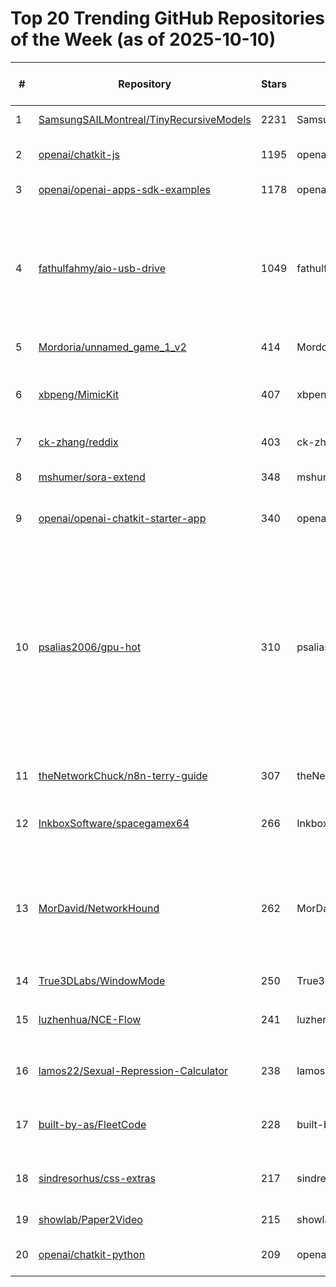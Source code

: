 # Top 20 Trending GitHub Repositories of the Week (as of 2025-10-10)

| # | Repository | Stars | Owner | Avatar | Description | Topics | URL | Created At | Updated At | Pushed At | Git URL | SSH URL | Clone URL | SVN URL | Homepage | Size | Language | Forks Count | Open Issues Count | Default Branch | License |
|---|------------|-------|-------|--------|-------------|--------|-----|------------|------------|-----------|---------|---------|-----------|---------|----------|------|----------|--------------|-------------------|----------------|---------|
| 1 | [SamsungSAILMontreal/TinyRecursiveModels](https://github.com/SamsungSAILMontreal/TinyRecursiveModels) | 2231 | SamsungSAILMontreal | ![SamsungSAILMontreal's avatar](https://avatars.githubusercontent.com/u/127172610?v=4) | No description | No topics | [https://github.com/SamsungSAILMontreal/TinyRecursiveModels](https://github.com/SamsungSAILMontreal/TinyRecursiveModels) | 2025-10-07T13:24:28Z | 2025-10-10T03:47:16Z | 2025-10-08T19:46:47Z | git://github.com/SamsungSAILMontreal/TinyRecursiveModels.git | git@github.com:SamsungSAILMontreal/TinyRecursiveModels.git | https://github.com/SamsungSAILMontreal/TinyRecursiveModels.git | https://github.com/SamsungSAILMontreal/TinyRecursiveModels | No homepage | 1266 | Python | 259 | 5 | main | MIT License |
| 2 | [openai/chatkit-js](https://github.com/openai/chatkit-js) | 1195 | openai | ![openai's avatar](https://avatars.githubusercontent.com/u/14957082?v=4) | No description | No topics | [https://github.com/openai/chatkit-js](https://github.com/openai/chatkit-js) | 2025-10-04T21:00:32Z | 2025-10-10T03:31:05Z | 2025-10-09T22:31:56Z | git://github.com/openai/chatkit-js.git | org-14957082@github.com:openai/chatkit-js.git | https://github.com/openai/chatkit-js.git | https://github.com/openai/chatkit-js | https://openai.github.io/chatkit-js/ | 89 | TypeScript | 64 | 16 | main | Apache License 2.0 |
| 3 | [openai/openai-apps-sdk-examples](https://github.com/openai/openai-apps-sdk-examples) | 1178 | openai | ![openai's avatar](https://avatars.githubusercontent.com/u/14957082?v=4) | Example apps for the Apps SDK | No topics | [https://github.com/openai/openai-apps-sdk-examples](https://github.com/openai/openai-apps-sdk-examples) | 2025-10-06T05:28:01Z | 2025-10-10T03:45:39Z | 2025-10-08T18:45:49Z | git://github.com/openai/openai-apps-sdk-examples.git | org-14957082@github.com:openai/openai-apps-sdk-examples.git | https://github.com/openai/openai-apps-sdk-examples.git | https://github.com/openai/openai-apps-sdk-examples | No homepage | 121 | JavaScript | 140 | 22 | main | MIT License |
| 4 | [fathulfahmy/aio-usb-drive](https://github.com/fathulfahmy/aio-usb-drive) | 1049 | fathulfahmy | ![fathulfahmy's avatar](https://avatars.githubusercontent.com/u/100550389?v=4) | A curated collection of useful to have programs on a multiboot USB drive | all-in-one-tool, all-in-one-toolkit, iso, multiboot, multiboot-usb, multibootusb, usb, usb-drive, ventoy | [https://github.com/fathulfahmy/aio-usb-drive](https://github.com/fathulfahmy/aio-usb-drive) | 2025-10-06T15:02:22Z | 2025-10-10T03:41:50Z | 2025-10-09T17:40:01Z | git://github.com/fathulfahmy/aio-usb-drive.git | git@github.com:fathulfahmy/aio-usb-drive.git | https://github.com/fathulfahmy/aio-usb-drive.git | https://github.com/fathulfahmy/aio-usb-drive | No homepage | 44 | No language specified | 51 | 3 | master | MIT License |
| 5 | [Mordoria/unnamed_game_1_v2](https://github.com/Mordoria/unnamed_game_1_v2) | 414 | Mordoria | ![Mordoria's avatar](https://avatars.githubusercontent.com/u/220083714?v=4) | The Release of Mordoria | No topics | [https://github.com/Mordoria/unnamed_game_1_v2](https://github.com/Mordoria/unnamed_game_1_v2) | 2025-10-07T21:03:17Z | 2025-10-10T03:38:38Z | 2025-10-08T21:24:53Z | git://github.com/Mordoria/unnamed_game_1_v2.git | git@github.com:Mordoria/unnamed_game_1_v2.git | https://github.com/Mordoria/unnamed_game_1_v2.git | https://github.com/Mordoria/unnamed_game_1_v2 | No homepage | 54301 | Lua | 41 | 1 | master | Other |
| 6 | [xbpeng/MimicKit](https://github.com/xbpeng/MimicKit) | 407 | xbpeng | ![xbpeng's avatar](https://avatars.githubusercontent.com/u/2289212?v=4) | Suite of motion imitation algorithms for training motion controllers. | No topics | [https://github.com/xbpeng/MimicKit](https://github.com/xbpeng/MimicKit) | 2025-10-08T15:33:01Z | 2025-10-10T03:27:03Z | 2025-10-09T16:59:46Z | git://github.com/xbpeng/MimicKit.git | git@github.com:xbpeng/MimicKit.git | https://github.com/xbpeng/MimicKit.git | https://github.com/xbpeng/MimicKit | No homepage | 8692 | Python | 21 | 2 | main | BSD 3-Clause "New" or "Revised" License |
| 7 | [ck-zhang/reddix](https://github.com/ck-zhang/reddix) | 403 | ck-zhang | ![ck-zhang's avatar](https://avatars.githubusercontent.com/u/177653251?v=4) | Reddix - Reddit, refined for the terminal. | reddit, reddit-client | [https://github.com/ck-zhang/reddix](https://github.com/ck-zhang/reddix) | 2025-10-03T09:57:33Z | 2025-10-10T03:01:47Z | 2025-10-10T01:42:24Z | git://github.com/ck-zhang/reddix.git | git@github.com:ck-zhang/reddix.git | https://github.com/ck-zhang/reddix.git | https://github.com/ck-zhang/reddix | No homepage | 2292 | Rust | 2 | 8 | master | MIT License |
| 8 | [mshumer/sora-extend](https://github.com/mshumer/sora-extend) | 348 | mshumer | ![mshumer's avatar](https://avatars.githubusercontent.com/u/41550495?v=4) | Generate long Sora 2 videos that exceed OpenAI's native 12-second limit | No topics | [https://github.com/mshumer/sora-extend](https://github.com/mshumer/sora-extend) | 2025-10-07T16:14:47Z | 2025-10-10T02:26:29Z | 2025-10-08T23:19:09Z | git://github.com/mshumer/sora-extend.git | git@github.com:mshumer/sora-extend.git | https://github.com/mshumer/sora-extend.git | https://github.com/mshumer/sora-extend | No homepage | 24 | Jupyter Notebook | 67 | 2 | main | No license |
| 9 | [openai/openai-chatkit-starter-app](https://github.com/openai/openai-chatkit-starter-app) | 340 | openai | ![openai's avatar](https://avatars.githubusercontent.com/u/14957082?v=4) | Starter app to build with OpenAI ChatKit + Agent Builder | No topics | [https://github.com/openai/openai-chatkit-starter-app](https://github.com/openai/openai-chatkit-starter-app) | 2025-10-06T01:07:01Z | 2025-10-10T03:43:48Z | 2025-10-09T19:11:23Z | git://github.com/openai/openai-chatkit-starter-app.git | org-14957082@github.com:openai/openai-chatkit-starter-app.git | https://github.com/openai/openai-chatkit-starter-app.git | https://github.com/openai/openai-chatkit-starter-app | No homepage | 21 | TypeScript | 145 | 7 | main | MIT License |
| 10 | [psalias2006/gpu-hot](https://github.com/psalias2006/gpu-hot) | 310 | psalias2006 | ![psalias2006's avatar](https://avatars.githubusercontent.com/u/20187553?v=4) | 🔥 Real-time NVIDIA GPU dashboard | charts, cuda, dashboard, docker, flask, gpu, gpu-monitoring, nvidia, nvidia-docker, nvidia-gpu, nvidia-smi, python, real-time, real-time-monitoring, socker-io, system-monitoring | [https://github.com/psalias2006/gpu-hot](https://github.com/psalias2006/gpu-hot) | 2025-10-05T11:48:17Z | 2025-10-10T03:46:29Z | 2025-10-10T00:38:27Z | git://github.com/psalias2006/gpu-hot.git | git@github.com:psalias2006/gpu-hot.git | https://github.com/psalias2006/gpu-hot.git | https://github.com/psalias2006/gpu-hot | No homepage | 71089 | JavaScript | 18 | 3 | main | MIT License |
| 11 | [theNetworkChuck/n8n-terry-guide](https://github.com/theNetworkChuck/n8n-terry-guide) | 307 | theNetworkChuck | ![theNetworkChuck's avatar](https://avatars.githubusercontent.com/u/47433490?v=4) | No description | No topics | [https://github.com/theNetworkChuck/n8n-terry-guide](https://github.com/theNetworkChuck/n8n-terry-guide) | 2025-10-03T14:32:25Z | 2025-10-10T03:07:23Z | 2025-10-03T14:35:13Z | git://github.com/theNetworkChuck/n8n-terry-guide.git | git@github.com:theNetworkChuck/n8n-terry-guide.git | https://github.com/theNetworkChuck/n8n-terry-guide.git | https://github.com/theNetworkChuck/n8n-terry-guide | No homepage | 8 | No language specified | 70 | 0 | main | No license |
| 12 | [InkboxSoftware/spacegamex64](https://github.com/InkboxSoftware/spacegamex64) | 266 | InkboxSoftware | ![InkboxSoftware's avatar](https://avatars.githubusercontent.com/u/31674120?v=4) | Recreation of a classic arcade game remade as a UEFI application for the x86_64 platform.  | No topics | [https://github.com/InkboxSoftware/spacegamex64](https://github.com/InkboxSoftware/spacegamex64) | 2025-10-03T11:08:09Z | 2025-10-10T02:43:53Z | 2025-10-03T11:36:13Z | git://github.com/InkboxSoftware/spacegamex64.git | git@github.com:InkboxSoftware/spacegamex64.git | https://github.com/InkboxSoftware/spacegamex64.git | https://github.com/InkboxSoftware/spacegamex64 | No homepage | 377 | Assembly | 21 | 4 | main | No license |
| 13 | [MorDavid/NetworkHound](https://github.com/MorDavid/NetworkHound) | 262 | MorDavid | ![MorDavid's avatar](https://avatars.githubusercontent.com/u/24622066?v=4) | Advanced Active Directory network topology analyzer with SMB validation, multiple authentication methods (password/NTLM/Kerberos), and comprehensive network discovery. Export results as BloodHound‑compatible OpenGraph JSON. | No topics | [https://github.com/MorDavid/NetworkHound](https://github.com/MorDavid/NetworkHound) | 2025-10-04T05:55:25Z | 2025-10-09T22:55:48Z | 2025-10-09T06:19:51Z | git://github.com/MorDavid/NetworkHound.git | git@github.com:MorDavid/NetworkHound.git | https://github.com/MorDavid/NetworkHound.git | https://github.com/MorDavid/NetworkHound | No homepage | 939 | Python | 26 | 0 | main | No license |
| 14 | [True3DLabs/WindowMode](https://github.com/True3DLabs/WindowMode) | 250 | True3DLabs | ![True3DLabs's avatar](https://avatars.githubusercontent.com/u/235925466?v=4) | Turn your screen into a Window into a virtual world | No topics | [https://github.com/True3DLabs/WindowMode](https://github.com/True3DLabs/WindowMode) | 2025-10-03T18:36:51Z | 2025-10-09T13:24:05Z | 2025-10-07T18:05:56Z | git://github.com/True3DLabs/WindowMode.git | git@github.com:True3DLabs/WindowMode.git | https://github.com/True3DLabs/WindowMode.git | https://github.com/True3DLabs/WindowMode | https://lab.true3d.com/targets | 1311 | TypeScript | 20 | 1 | main | MIT License |
| 15 | [luzhenhua/NCE-Flow](https://github.com/luzhenhua/NCE-Flow) | 241 | luzhenhua | ![luzhenhua's avatar](https://avatars.githubusercontent.com/u/128296338?v=4) | 新概念英语在线点读，点句即读、连续播放，支持 EN / EN+CN / CN。 | No topics | [https://github.com/luzhenhua/NCE-Flow](https://github.com/luzhenhua/NCE-Flow) | 2025-10-07T06:14:22Z | 2025-10-10T03:29:11Z | 2025-10-09T15:29:45Z | git://github.com/luzhenhua/NCE-Flow.git | git@github.com:luzhenhua/NCE-Flow.git | https://github.com/luzhenhua/NCE-Flow.git | https://github.com/luzhenhua/NCE-Flow | https://nce.luzhenhua.cn | 597488 | JavaScript | 73 | 0 | main | MIT License |
| 16 | [lamos22/Sexual-Repression-Calculator](https://github.com/lamos22/Sexual-Repression-Calculator) | 238 | lamos22 | ![lamos22's avatar](https://avatars.githubusercontent.com/u/232569112?v=4) | Sexual-Repression-Calculator | sexual-repression-index-calculator | [https://github.com/lamos22/Sexual-Repression-Calculator](https://github.com/lamos22/Sexual-Repression-Calculator) | 2025-10-03T03:31:51Z | 2025-10-10T03:39:35Z | 2025-10-08T03:15:38Z | git://github.com/lamos22/Sexual-Repression-Calculator.git | git@github.com:lamos22/Sexual-Repression-Calculator.git | https://github.com/lamos22/Sexual-Repression-Calculator.git | https://github.com/lamos22/Sexual-Repression-Calculator | No homepage | 183 | TypeScript | 115 | 3 | main | Other |
| 17 | [built-by-as/FleetCode](https://github.com/built-by-as/FleetCode) | 228 | built-by-as | ![built-by-as's avatar](https://avatars.githubusercontent.com/u/66712084?v=4) | Light-weight control pane to run CLI coding agents(Claude Code, Codex) in parallel | No topics | [https://github.com/built-by-as/FleetCode](https://github.com/built-by-as/FleetCode) | 2025-10-03T21:15:44Z | 2025-10-10T03:35:25Z | 2025-10-09T16:56:55Z | git://github.com/built-by-as/FleetCode.git | git@github.com:built-by-as/FleetCode.git | https://github.com/built-by-as/FleetCode.git | https://github.com/built-by-as/FleetCode | No homepage | 1047 | TypeScript | 8 | 1 | main | No license |
| 18 | [sindresorhus/css-extras](https://github.com/sindresorhus/css-extras) | 217 | sindresorhus | ![sindresorhus's avatar](https://avatars.githubusercontent.com/u/170270?v=4) | Useful CSS custom functions using the new @​function rule | No topics | [https://github.com/sindresorhus/css-extras](https://github.com/sindresorhus/css-extras) | 2025-10-05T05:05:37Z | 2025-10-10T03:16:51Z | 2025-10-09T02:59:55Z | git://github.com/sindresorhus/css-extras.git | git@github.com:sindresorhus/css-extras.git | https://github.com/sindresorhus/css-extras.git | https://github.com/sindresorhus/css-extras | No homepage | 44 | CSS | 5 | 0 | main | Creative Commons Zero v1.0 Universal |
| 19 | [showlab/Paper2Video](https://github.com/showlab/Paper2Video) | 215 | showlab | ![showlab's avatar](https://avatars.githubusercontent.com/u/101181824?v=4) | Automatic Video Generation from Scientific Papers | No topics | [https://github.com/showlab/Paper2Video](https://github.com/showlab/Paper2Video) | 2025-10-03T08:50:16Z | 2025-10-10T03:29:53Z | 2025-10-09T09:13:58Z | git://github.com/showlab/Paper2Video.git | git@github.com:showlab/Paper2Video.git | https://github.com/showlab/Paper2Video.git | https://github.com/showlab/Paper2Video | https://showlab.github.io/Paper2Video/ | 392323 | Python | 20 | 1 | main | MIT License |
| 20 | [openai/chatkit-python](https://github.com/openai/chatkit-python) | 209 | openai | ![openai's avatar](https://avatars.githubusercontent.com/u/14957082?v=4) | No description | No topics | [https://github.com/openai/chatkit-python](https://github.com/openai/chatkit-python) | 2025-10-04T21:31:51Z | 2025-10-10T01:52:41Z | 2025-10-09T22:37:10Z | git://github.com/openai/chatkit-python.git | org-14957082@github.com:openai/chatkit-python.git | https://github.com/openai/chatkit-python.git | https://github.com/openai/chatkit-python | https://openai.github.io/chatkit-python/ | 799 | Python | 30 | 6 | main | Apache License 2.0 |